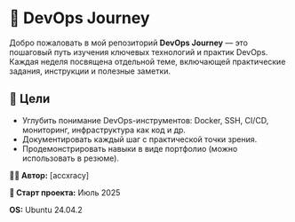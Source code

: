 # 🚀 DevOps Journey

Добро пожаловать в мой репозиторий **DevOps Journey** — это пошаговый путь изучения ключевых технологий и практик DevOps. Каждая неделя посвящена отдельной теме, включающей практические задания, инструкции и полезные заметки.


## 🎯 Цели

- Углубить понимание DevOps-инструментов: Docker, SSH, CI/CD, мониторинг, инфраструктура как код и др.
- Документировать каждый шаг с практической точки зрения.
- Продемонстрировать навыки в виде портфолио (можно использовать в резюме).


**🧑‍💻 Автор:** [accxracy]

**📅 Старт проекта:** Июль 2025

**OS:** Ubuntu 24.04.2
